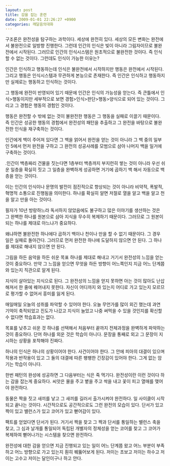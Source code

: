 ```yaml
---
layout: post
title: 감을 잡는 훈련
date: 2009-01-01 22:26:27 +0900
categories: 깨달음의대화
---
```

구조론은 완전성을 탐구하는 과학이다. 세상에 완전히 있다. 세상의 모든 변화는 완전에서 불완전으로 일방향 진행한다. 그런데 인간의 인식은 빛이 아니라 그림자이므로 불완전에서 시작된다. 그러므로 인간의 인식시스템은 원초적으로 불완전한 것이다. 즉 인식할 수 없는 것이다. 그런데도 인식이 가능한 이유는? 

인간은 인식하고 행동하는데 인식은 불완전에서 시작하지만 행동은 완전에서 시작된다. 그리고 행동은 인식시스템과 무관하게 본능으로 존재한다. 즉 인간은 인식하고 행동하지만 실제로는 행동하고 인식하는 것이다. 

그 행동에 완전이 반영되어 있기 때문에 인간은 인식의 가능성을 얻는다. 즉 큰틀에서 인식>행동이지만 세부적으로 보면 경험>인식>판단>행동>양식으로 되어 있는 것이다. 그리고 그 경험은 행동의 경험인 것이다. 

행동은 완전할 수 밖에 없는 것이 불완전한 행동은 그 행동을 실패로 이끌기 때문이다. 즉 인간은 성공한 행동의 경험에서 완전성의 패턴을 추출하고 그 완전을 바탕으로 불완전한 인식을 재구축하는 것이다.

인간에게 백이 주어져 있다면 그 백을 얽어서 완전을 얻는 것이 아니라 그 백 중의 일부인 5에서 먼저 완전을 구하고 그 완전의 성공사례를 모범으로 삼아 나머지 백을 일거에 구축하는 것이다. 

.인간이 백층짜리 건물을 짓는다면 1층부터 백층까지 부지런히 쌓는 것이 아니라 우선 쉬운 일층을 확실히 짓고 그 일층을 완벽하게 성공하면 거기에 곱하기 백 해서 자동으로 백층을 얻는 것이다.

이는 인간의 인식이나 문명의 발전이 점진적으로 향상되는 것이 아니라 비약적, 폭발적, 혁명적 소통으로 진행됨을 의미한다. 하나를 확실히 알면 저절로 열을 알고 백을 알고 천을 알고 만을 아는 것이다. 

필자가 10년 방랑하느라 독서하지 않았음에도 불구하고 많은 이야기를 생산하는 것은 그 완벽한 하나를 원본으로 삼아 지식을 무수히 복제하기 때문이다. 그러므로 그 원본이 되는 하나를 제대로 아느냐가 중요하다. 

왜냐하면 불완전한 하나에다 곱하기 백이나 천이나 만을 할 수 없기 때문이다. 그 경우 일은 실패로 돌아간다. 그러므로 먼저 완전한 하나에 도달하지 않으면 안 된다. 그 하나를 제대로 해내지 않으면 안 된다.

그림을 하든 음악을 하든 쉬운 목표 하나를 제대로 해내고 거기서 완전성의 느낌을 얻는 것이 중요하다. 만약 그 느낌을 얻으면 무엇을 하든 방향이 어느쪽인지 지금 어느 단계쯤 와 있는지 직관으로 알게 된다.

지식이 살아있는 지식으로 된다. 그 완전성의 느낌을 얻지 못하면 아는 것이 많아도 난삽해져서 한 줄에 꿰어내지 못한다. 자신이 어디까지 와 있는지 어디로 가고 있는지 모르므로 평가할 수 없어서 흥미를 잃게 된다.

매일매일 오늘의 성취를 파악할 수 있어야 한다. 오늘 무언가를 많이 외긴 했는데 과연 기억이 축적되었고 진도가 나갔고 지식이 늘었고 나중 써먹을 수 있을 것인지를 확신할 수 없다면 학습효과는 없다.

목표를 낮추고 쉬운 것 하나를 선택해서 처음부터 끝까지 전체과정을 완벽하게 파악하는 것이 중요하다. 단어 하나를 외운 것은 학습이 아니다. 문장을 통째로 외고 그 문장이 지시하는 상황을 포착해야 진짜다.

하나의 인식은 하나의 상황이어야 한다. 사건이어야 한다. 그 안에 피아의 대결이 있으며 작용과 반작용이 있고 그 둘의 대결에 따른 팽팽한 긴장감이 있어야 한다. 그게 없는 암기는 학습이 아니다.

한번 패턴의 완성에 성공하면 그 다음부터는 식은 죽 먹기다. 완전성이란 이런 것이다 하는 감을 잡는게 중요하다. 씨앗은 물을 주고 볕을 주고 싹을 내고 꽃이 피고 열매를 맺어야 완전하다.

동물은 짝을 짓고 새끼를 낳고 그 새끼를 길러서 출가시켜야 완전하다. 일 사이클이 시작되고 끝나는 것이다. 시간적으로도 공간적으로도 그런 완전의 모습이 있다. 단서가 있고 짝이 있고 밸런스가 있고 코어가 있고 뻗어감이 있다.

팩트를 얻었다면 단서가 된다. 거기서 짝을 찾고 그 짝과 단서를 통일하는 밸런스 축을 찾고, 그 심과 날개를 통일되어 독립된 개별자의 정체성을 얻는 코어를 찾고 그 코어가 복제하여 뻗어나가는 시스템을 찾으면 완전하다.

완전성에 대한 감을 얻으면 지금 진행되고 있는 일이 어느 단계쯤 왔고 어느 부분이 부족하고 어느 방향으로 가고 있는지 훤히 꿰뚫어보게 된다. 저이는 초보고 저이는 하수고 저이는 고수고 저이는 달인이구나 하고 안다.